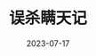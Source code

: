 ---
layout: page
title: 误杀瞒天记
description: >
  这部电影充满了出人意料的转折和扣人心弦的剧情。导演将错综复杂的故事线索巧妙地交织在一起，揭示出人性的复杂性和道德的边界。影片通过精心设计的情节推进和人物关系，将观众带入了一个充满谜团和推理的世界。视觉呈现方面，影片的摄影和美术设计令人赞叹。精心布置的场景和充满细节的画面营造出了紧张和压抑的氛围，使得观众更能够深入融入故事中。配乐的运用也恰到好处，为影片增添了悬疑和紧张感。无论是剧情、演技还是制作水准，都值得一看。
category: 电影
img: assets/img/movie/2023/wu_sha_man_tian_ji.webp
star: 5
date: 2023-07-17
---